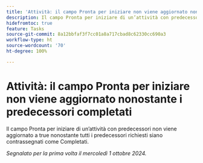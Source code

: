 ```yaml
---
title: 'Attività: il campo Pronta per iniziare non viene aggiornato nonostante i predecessori completati'
description: Il campo Pronta per iniziare di un’attività con predecessori non viene aggiornato a true nonostante tutti i predecessori richiesti siano contrassegnati come Completati.
hidefromtoc: true
feature: Tasks
source-git-commit: 8a12bbfaf3f7cc01a8a717cbad8c62330cc690a3
workflow-type: ht
source-wordcount: '70'
ht-degree: 100%

---
```


# Attività: il campo Pronta per iniziare non viene aggiornato nonostante i predecessori completati

Il campo Pronta per iniziare di un’attività con predecessori non viene aggiornato a true nonostante tutti i predecessori richiesti siano contrassegnati come Completati.

_Segnalato per la prima volta il mercoledì 1 ottobre 2024._
